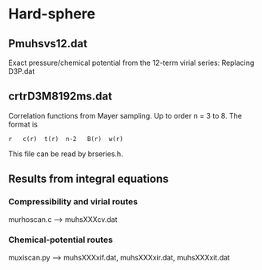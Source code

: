 Hard-sphere
=============



Pmuhsvs12.dat
--------------

Exact pressure/chemical potential from the 12-term virial series: 
Replacing D3P.dat



crtrD3M8192ms.dat
-----------------

Correlation functions from Mayer sampling.
Up to order n = 3 to 8.
The format is
```
r   c(r)  t(r)  n-2   B(r)  w(r)
```

This file can be read by brseries.h.



Results from integral equations
-------------------------------

### Compressibility and virial routes

murhoscan.c --> muhsXXXcv.dat



### Chemical-potential routes

muxiscan.py --> muhsXXXxif.dat, muhsXXXxir.dat, muhsXXXxit.dat

